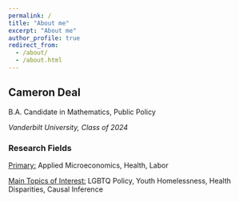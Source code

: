 ```yaml
---
permalink: /
title: "About me"
excerpt: "About me"
author_profile: true
redirect_from: 
  - /about/
  - /about.html
---
```

## Cameron Deal
B.A. Candidate in Mathematics, Public Policy 

*Vanderbilt University, Class of 2024*

### Research Fields
<u>Primary:</u> Applied Microeconomics, Health, Labor

<u>Main Topics of Interest:</u> LGBTQ Policy, Youth Homelessness, Health Disparities, Causal Inference
